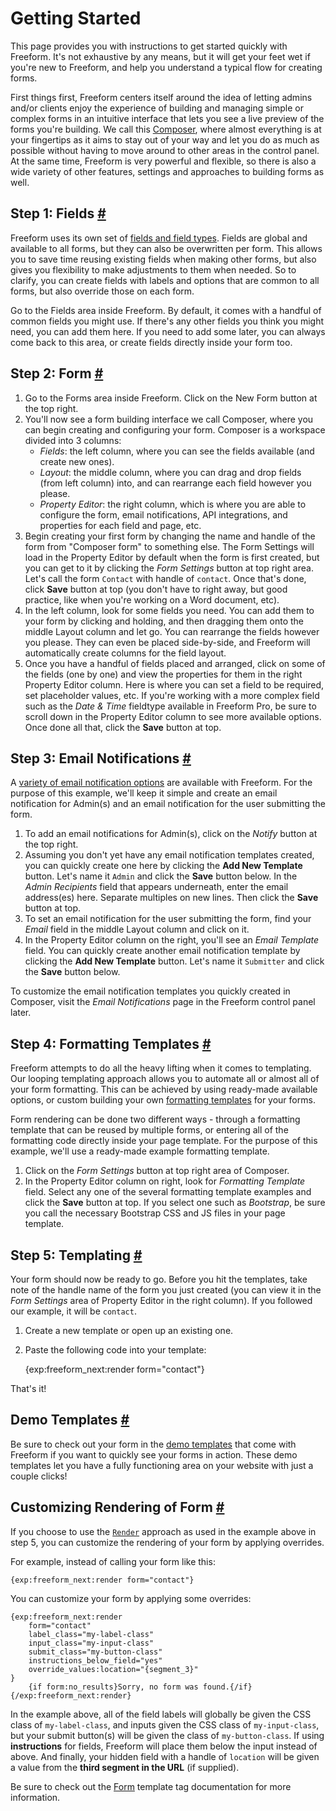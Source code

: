 # Getting Started

This page provides you with instructions to get started quickly with Freeform. It's not exhaustive by any means, but it will get your feet wet if you're new to Freeform, and help you understand a typical flow for creating forms.

First things first, Freeform centers itself around the idea of letting admins and/or clients enjoy the experience of building and managing simple or complex forms in an intuitive interface that lets you see a live preview of the forms you're building. We call this [Composer](forms-composer.md), where almost everything is at your fingertips as it aims to stay out of your way and let you do as much as possible without having to move around to other areas in the control panel. At the same time, Freeform is very powerful and flexible, so there is also a wide variety of other features, settings and approaches to building forms as well.


## Step 1: Fields <a href="#fields" id="fields" class="docs-anchor">#</a>
Freeform uses its own set of [fields and field types](fields-field-types.md). Fields are global and available to all forms, but they can also be overwritten per form. This allows you to save time reusing existing fields when making other forms, but also gives you flexibility to make adjustments to them when needed. So to clarify, you can create fields with labels and options that are common to all forms, but also override those on each form.

Go to the Fields area inside Freeform. By default, it comes with a handful of common fields you might use. If there's any other fields you think you might need, you can add them here. If you need to add some later, you can always come back to this area, or create fields directly inside your form too.


## Step 2: Form <a href="#form" id="form" class="docs-anchor">#</a>

1. Go to the Forms area inside Freeform. Click on the New Form button at the top right.
2. You'll now see a form building interface we call Composer, where you can begin creating and configuring your form. Composer is a workspace divided into 3 columns:
	* *Fields*: the left column, where you can see the fields available (and create new ones).
	* *Layout*: the middle column, where you can drag and drop fields (from left column) into, and can rearrange each field however you please.
	* *Property Editor*: the right column, which is where you are able to configure the form, email notifications, API integrations, and properties for each field and page, etc.
3. Begin creating your first form by changing the name and handle of the form from "Composer form" to something else. The Form Settings will load in the Property Editor by default when the form is first created, but you can get to it by clicking the *Form Settings* button at top right area. Let's call the form `Contact` with handle of `contact`. Once that's done, click **Save** button at top (you don't have to right away, but good practice, like when you're working on a Word document, etc).
4. In the left column, look for some fields you need. You can add them to your form by clicking and holding, and then dragging them onto the middle Layout column and let go. You can rearrange the fields however you please. They can even be placed side-by-side, and Freeform will automatically create columns for the field layout.
5. Once you have a handful of fields placed and arranged, click on some of the fields (one by one) and view the properties for them in the right Property Editor column. Here is where you can set a field to be required, set placeholder values, etc. If you're working with a more complex field such as the *Date & Time* fieldtype available in Freeform Pro, be sure to scroll down in the Property Editor column to see more available options. Once done all that, click the **Save** button at top.


## Step 3: Email Notifications <a href="#notifications" id="notifications" class="docs-anchor">#</a>
A [variety of email notification options](email-notifications.md) are available with Freeform. For the purpose of this example, we'll keep it simple and create an email notification for Admin(s) and an email notification for the user submitting the form.

1. To add an email notifications for Admin(s), click on the *Notify* button at the top right.
2. Assuming you don't yet have any email notification templates created, you can quickly create one here by clicking the **Add New Template** button. Let's name it `Admin` and click the **Save** button below. In the *Admin Recipients* field that appears underneath, enter the email address(es) here. Separate multiples on new lines. Then click the **Save** button at top.
3. To set an email notification for the user submitting the form, find your *Email* field in the middle Layout column and click on it.
4. In the Property Editor column on the right, you'll see an *Email Template* field. You can quickly create another email notification template by clicking the **Add New Template** button. Let's name it `Submitter` and click the **Save** button below.

To customize the email notification templates you quickly created in Composer, visit the *Email Notifications* page in the Freeform control panel later.


## Step 4: Formatting Templates <a href="#formatting" id="formatting" class="docs-anchor">#</a>
Freeform attempts to do all the heavy lifting when it comes to templating. Our looping templating approach allows you to automate all or almost all of your form formatting. This can be achieved by using ready-made available options, or custom building your own [formatting templates](formatting-templates.md) for your forms.

Form rendering can be done two different ways - through a formatting template that can be reused by multiple forms, or entering all of the formatting code directly inside your page template. For the purpose of this example, we'll use a ready-made example formatting template.

1. Click on the *Form Settings* button at top right area of Composer.
2. In the Property Editor column on right, look for *Formatting Template* field. Select any one of the several formatting template examples and click the **Save** button at top. If you select one such as *Bootstrap*, be sure you call the necessary Bootstrap CSS and JS files in your page template.


## Step 5: Templating <a href="#templating" id="templating" class="docs-anchor">#</a>

Your form should now be ready to go. Before you hit the templates, take note of the handle name of the form you just created (you can view it in the *Form Settings* area of Property Editor in the right column). If you followed our example, it will be `contact`.

1. Create a new template or open up an existing one.
2. Paste the following code into your template:

	{exp:freeform_next:render form="contact"}

That's it!


## Demo Templates <a href="#demo" id="demo" class="docs-anchor">#</a>
Be sure to check out your form in the [demo templates](demo-templates.md) that come with Freeform if you want to quickly see your forms in action. These demo templates let you have a fully functioning area on your website with just a couple clicks!


## Customizing Rendering of Form <a href="#customizing" id="customizing" class="docs-anchor">#</a>
If you choose to use the [`Render`](form.md) approach as used in the example above in step 5, you can customize the rendering of your form by applying overrides.

For example, instead of calling your form like this:

	{exp:freeform_next:render form="contact"}

You can customize your form by applying some overrides:

	{exp:freeform_next:render
		form="contact"
		label_class="my-label-class"
		input_class="my-input-class"
		submit_class="my-button-class"
		instructions_below_field="yes"
		override_values:location="{segment_3}"
	}
		{if form:no_results}Sorry, no form was found.{/if}
	{/exp:freeform_next:render}

In the example above, all of the field labels will globally be given the CSS class of `my-label-class`, and inputs given the CSS class of `my-input-class`, but your submit button(s) will be given the class of `my-button-class`. If using **instructions** for fields, Freeform will place them below the input instead of above. And finally, your hidden field with a handle of `location` will be given a value from the **third segment in the URL** (if supplied).

Be sure to check out the [Form](form.md) template tag documentation for more information.
